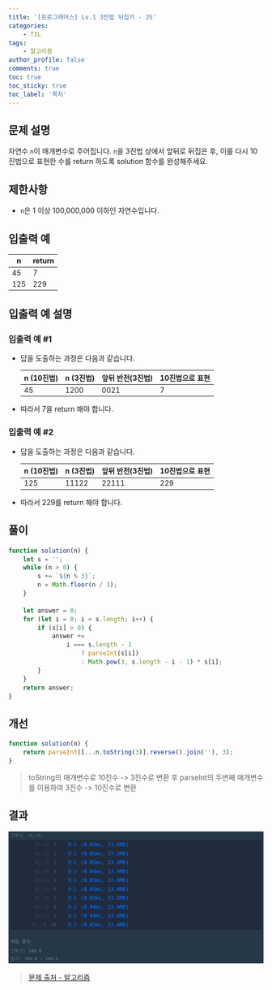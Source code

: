 ```yaml
---
title: '[프로그래머스] Lv.1 3진법 뒤집기 - JS'
categories:
    - TIL
tags:
    - 알고리즘
author_profile: false
comments: true
toc: true
toc_sticky: true
toc_label: '목차'
---
```


## 문제 설명

자연수 `n`이 매개변수로 주어집니다. `n`을 3진법 상에서 앞뒤로 뒤집은 후, 이를 다시 10진법으로 표현한 수를 return 하도록 solution 함수를 완성해주세요.

## 제한사항

-   `n`은 1 이상 100,000,000 이하인 자연수입니다.

## 입출력 예

| n   | return |
| --- | ------ |
| 45  | 7      |
| 125 | 229    |

## 입출력 예 설명

### 입출력 예 #1

-   답을 도출하는 과정은 다음과 같습니다.

    | n (10진법) | n (3진법) | 앞뒤 반전(3진법) | 10진법으로 표현 |
    | ---------- | --------- | ---------------- | --------------- |
    | 45         | 1200      | 0021             | 7               |

-   따라서 7을 return 해야 합니다.

### 입출력 예 #2

-   답을 도출하는 과정은 다음과 같습니다.

    | n (10진법) | n (3진법) | 앞뒤 반전(3진법) | 10진법으로 표현 |
    | ---------- | --------- | ---------------- | --------------- |
    | 125        | 11122     | 22111            | 229             |

-   따라서 229를 return 해야 합니다.

## 풀이

```javascript
function solution(n) {
    let s = '';
    while (n > 0) {
        s += `${n % 3}`;
        n = Math.floor(n / 3);
    }

    let answer = 0;
    for (let i = 0; i < s.length; i++) {
        if (s[i] > 0) {
            answer +=
                i === s.length - 1
                    ? parseInt(s[i])
                    : Math.pow(3, s.length - i - 1) * s[i];
        }
    }
    return answer;
}
```

## 개선

```javascript
function solution(n) {
    return parseInt([...n.toString(3)].reverse().join(''), 3);
}
```

> toString의 매개변수로 10진수 -> 3진수로 변환 후
> parseInt의 두번째 매개변수를 이용하여 3진수 -> 10진수로 변환

## 결과

![result](/assets/images/2023/08/25/algorithm-34-result.png)

> [문제 출처 - 알고리즘](https://school.programmers.co.kr/learn/courses/30/lessons/68935?language=javascript)
